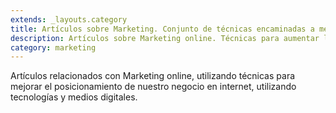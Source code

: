 ```yaml
---
extends: _layouts.category
title: Artículos sobre Marketing. Conjunto de técnicas encaminadas a mejorar la comercialización o visualización de un producto
description: Artículos sobre Marketing online. Técnicas para aumentar la visibilidad online de páginas web, aumentar el negocio, conseguir clientes, aumentar los ingresos generados online y aumentar el valor de un producto.
category: marketing
---
```


Artículos relacionados con Marketing online, utilizando técnicas para mejorar el posicionamiento de nuestro negocio en internet, utilizando tecnologías y medios digitales.
